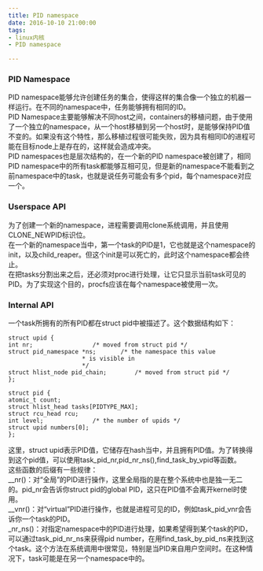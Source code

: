 ```yaml
---
title: PID namespace
date: 2016-10-10 21:00:00
tags:
- linux内核
- PID namespace  

---
```

### PID Namespace
PID namespace能够允许创建任务的集合，使得这样的集合像一个独立的机器一样运行。在不同的namespace中，任务能够拥有相同的ID。  
PID Namespace主要能够解决不同host之间，containers的移植问题，由于使用了一个独立的namespace，从一个host移植到另一个host时，是能够保持PID值不变的。如果没有这个特性，那么移植过程很可能失败，因为具有相同ID的进程可能在目标node上是存在的，这样就会造成冲突。  
PID namespaces也是层次结构的，在一个新的PID namespace被创建了，相同PID namespace中的所有task都能够互相可见，但是新的namespace不能看到之前namespace中的task，也就是说任务可能会有多个pid，每个namespace对应一个。  
### Userspace API
为了创建一个新的namespace，进程需要调用clone系统调用，并且使用CLONE_NEWPID标识位。  
在一个新的namespace当中，第一个task的PID是1，它也就是这个namespace的init，以及child_reaper。但这个init是可以死亡的，此时这个namespace都会终止。  
在把tasks分割出来之后，还必须对proc进行处理，让它只显示当前task可见的PID。为了实现这个目的，procfs应该在每个namespace被使用一次。  
### Internal API
一个task所拥有的所有PID都在struct pid中被描述了。这个数据结构如下：  

	struct upid {
	int nr;					/* moved from struct pid */
	struct pid_namespace *ns;		/* the namespace this value
						 * is visible in
						 */
	struct hlist_node pid_chain;		/* moved from struct pid */
    };

    struct pid {
	atomic_t count;
	struct hlist_head tasks[PIDTYPE_MAX];
	struct rcu_head rcu;
	int level;				/* the number of upids */
	struct upid numbers[0];
    };
   
这里，struct upid表示PID值，它储存在hash当中，并且拥有PID值。为了转换得到这个pid值，可以使用task_pid_nr,pid_nr_ns(),find_task_by_vpid等函数。  
这些函数的后缀有一些规律：  
\_\_nr()：对“全局”的PID进行操作，这里全局指的是在整个系统中也是独一无二的。pid_nr会告诉你struct pid的global PID，这只在PID值不会离开kernel时使用。  
\_\_vnr()：对“virtual”PID进行操作，也就是进程可见的ID，例如task_pid_vnr会告诉你一个task的PID。  
\_nr\_ns()：对指定namespace中的PID进行处理，如果希望得到某个task的PID，可以通过task_pid_nr_ns来获得pid number，在用find_task_by_pid_ns来找到这个task。这个方法在系统调用中很常见，特别是当PID来自用户空间时。在这种情况下，task可能是在另一个namespace中的。